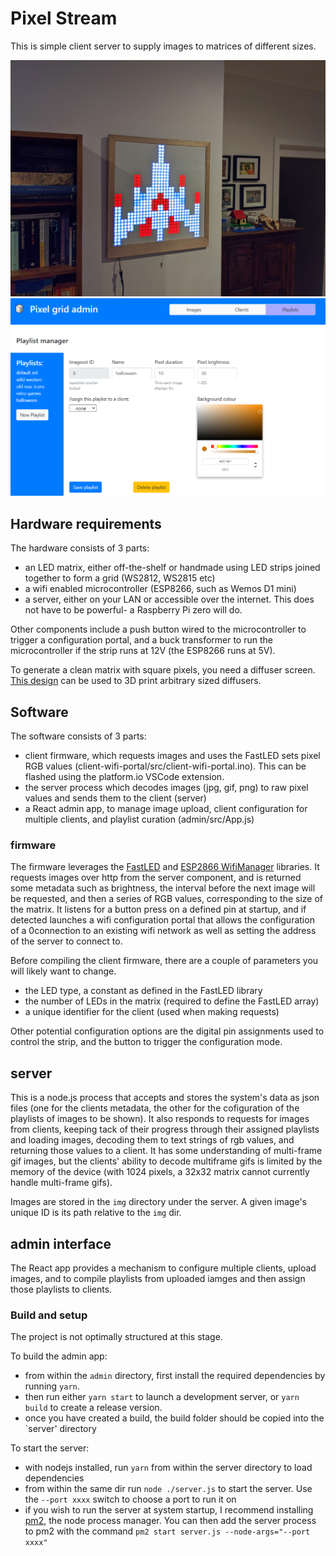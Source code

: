 # Pixel Stream
This is simple client server to supply images to matrices of different sizes.

![screen](/images/screen-large.jpg)
![screenshot](/images/screenshot.png)

## Hardware requirements
The hardware consists of 3 parts:

 - an LED matrix, either off-the-shelf or handmade using LED strips joined together to form a grid (WS2812, WS2815 etc)
 - a wifi enabled microcontroller (ESP8266, such as Wemos D1 mini)
 - a server, either on your LAN or accessible over the internet. This does not have to be powerful- a Raspberry Pi zero will do.

Other components include a push button wired to the microcontroller to trigger a configuration portal, and a buck transformer to run the microcontroller if the strip runs at 12V (the ESP8266 runs at 5V).

To generate a clean matrix with square pixels, you need a diffuser screen. [This design](https://www.thingiverse.com/thing:4973163) can be used to 3D print arbitrary sized diffusers. 

## Software
The software consists of 3 parts:

 - client firmware, which requests images and uses the FastLED sets pixel RGB values (client-wifi-portal/src/client-wifi-portal.ino). This can be flashed using the platform.io VSCode extension.
 - the server process which decodes images (jpg, gif, png) to raw pixel values and sends them to the client (server)
 - a React admin app, to manage image upload, client configuration for multiple clients, and playlist curation (admin/src/App.js)


 ### firmware
 The firmware leverages the [FastLED](https://github.com/FastLED/FastLED) and [ESP2866 WifiManager](https://github.com/tzapu/WiFiManager) libraries. It requests images over http from the server component, and is returned some metadata such as brightness, the interval before the next image will be requested, and then a series of RGB values, corresponding to the size of the matrix. It listens for a button press on a defined pin at startup, and if detected launches a wifi configuration portal that allows the configuration of a 0connection to an existing wifi network as well as setting the address of the server to connect to. 


 Before compiling the client firmware, there are a couple of parameters you will likely want to change.
 
 - the LED type, a constant as defined in the FastLED library
 - the number of LEDs in the matrix (required to define the FastLED array)
 - a unique identifier for the client (used when making requests)

 Other potential configuration options are the digital pin assignments used to control the strip, and the button to trigger the configuration mode.

 ## server
 This is a node.js process that accepts and stores the system's data as json files (one for the clients metadata, the other for the cofiguration of the playlists of images to be shown). It also responds to requests for images from clients, keeping tack of their progress through their assigned playlists and loading images, decoding them to text strings of rgb values, and returning those values to a client. It has some understanding of multi-frame gif images, but the clients' ability to decode multiframe gifs is limited by the memory of the device (with 1024 pixels, a 32x32 matrix cannot currently handle multi-frame gifs).

 Images are stored in the `img` directory under the server. A given image's unique ID is its path relative to the `img` dir.

 ## admin interface
 The React app provides a mechanism to configure multiple clients, upload images, and to compile playlists from uploaded iamges and then assign those playlists to clients.

 ### Build and setup
 The project is not optimally structured at this stage. 
 
 To build the admin app: 
 
 - from within the `admin` directory, first install the required dependencies by running `yarn`.
 - then run either `yarn start` to launch a development server, or `yarn build` to create a release version. 
 - once you have created a build, the build folder should be copied into the `server' directory

To start the server:
 - with nodejs installed, run `yarn` from within the server directory to load dependencies
 - from within the same dir run `node ./server.js` to start the server. Use the `--port xxxx` switch to choose a port to run it on
 - if you wish to run the server at system startup, I recommend installing [pm2](https://github.com/Unitech/pm2), the node process manager. You can then add the server process to pm2 with the command `pm2 start server.js --node-args="--port xxxx"`   